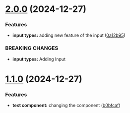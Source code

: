 # [2.0.0](https://github.com/Andresfrla/UIForge-design/compare/v1.1.0...v2.0.0) (2024-12-27)


### Features

* **input types:** adding new feature of the input ([0a12b95](https://github.com/Andresfrla/UIForge-design/commit/0a12b95b0caf4cf00e5c290087d1e45f3852d51d))


### BREAKING CHANGES

* **input types:** Adding Input

# [1.1.0](https://github.com/Andresfrla/UIForge-design/compare/v1.0.1...v1.1.0) (2024-12-27)


### Features

* **text component:** changing the component ([b0bfcaf](https://github.com/Andresfrla/UIForge-design/commit/b0bfcafb169107c5b81178e1eab6e8fd1379c3db))

